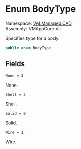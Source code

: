 # Enum BodyType

Namespace: [VM.Managed.CAD](VM.Managed.CAD.md)  
Assembly: VMAppCore.dll  

Specifies type for a body.

```csharp
public enum BodyType
```

## Fields

`None = 3` 

None.



`Shell = 2` 

Shell.



`Solid = 0` 

Solid.



`Wire = 1` 

Wire.




